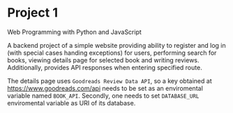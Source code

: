 # Project 1

Web Programming with Python and JavaScript

A backend project of a simple website providing ability to register and log in (with special cases handing exceptions) for users, performing search for books, viewing details page for selected book and writing reviews. Additionally, provides API responses when entering specified route.

The details page uses `Goodreads Review Data API`, so a key obtained at https://www.goodreads.com/api needs to be set as an enviromental variable named `BOOK_API`. Secondly, one needs to set `DATABASE_URL` enviromental variable as URI of its database.
